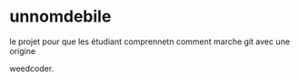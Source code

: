 # unnomdebile
le projet pour que les étudiant comprennetn comment marche git avec une origine

weedcoder.

